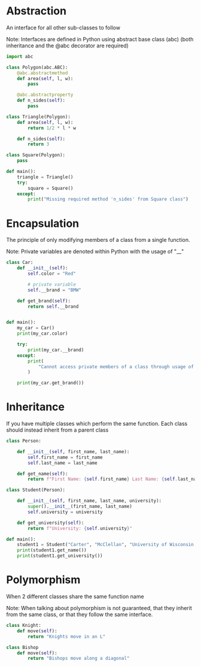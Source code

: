 
# Abstraction
An interface for all other sub-classes to follow

Note: Interfaces are defined in Python using 
abstract base class (abc) (both inheritance
and the @abc decorator are required)
```python
import abc

class Polygon(abc.ABC):
    @abc.abstractmethod
    def area(self, l, w):
        pass

    @abc.abstractproperty
    def n_sides(self):
        pass

class Triangle(Polygon):
    def area(self, l, w):
        return 1/2 * l * w

    def n_sides(self):
        return 3

class Square(Polygon):
    pass

def main():
    triangle = Triangle()
    try:
        square = Square()
    except:
        print("Missing required method 'n_sides' from Square class")

```

# Encapsulation
The principle of only modifying members of a class
from a single function.

Note: Private variables are denoted within Python
with the usage of "__"

```python
class Car:
    def __init__(self):
        self.color = "Red"

        # private variable
        self.__brand = "BMW"

    def get_brand(self):
        return self.__brand


def main():
    my_car = Car()
    print(my_car.color)

    try:
        print(my_car.__brand)
    except:
        print(
            "Cannot access private members of a class through usage of the '.' operator"
        )

    print(my_car.get_brand())
```


# Inheritance
  If you have multiple classes which perform the
  same function. Each class should instead inherit
  from a parent class

```python
class Person:

    def __init__(self, first_name, last_name):
        self.first_name = first_name
        self.last_name = last_name

    def get_name(self):
        return f"First Name: {self.first_name} Last Name: {self.last_name}"

class Student(Person):

    def __init__(self, first_name, last_name, university):
        super().__init__(first_name, last_name)
        self.university = university

    def get_university(self):
        return f"University: {self.university}"

def main():
    student1 = Student("Carter", "McClellan", "University of Wisconsin - Madison")
    print(student1.get_name())
    print(student1.get_university())

```

# Polymorphism 
When 2 different classes share the same function name

Note: When talking about polymorphism is not guaranteed, 
that they inherit from the same class, or that they 
follow the same interface.

```python
class Knight:
    def move(self):
        return "Knights move in an L" 

class Bishop
    def move(self):
        return "Bishops move along a diagonal"
```
